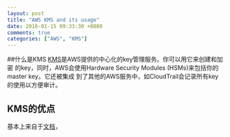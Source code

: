 ```yaml
---
layout: post
title: "AWS KMS and its usage"
date: 2016-01-15 09:33:30 +0800
comments: true
categories: ["AWS", "KMS"]
---
```


##什么是KMS
[KMS](https://aws.amazon.com/kms/)是AWS提供的中心化的key管理服务。你可以用它来创建和加密
的key，同时，AWS会使用Hardware Security Modules (HSMs)来包括你的master key。它还被集成
到了其他的AWS服务中，如CloudTrail会记录所有key的使用以方便审计。

## KMS的优点
基本上来自于[文档](https://aws.amazon.com/kms/)，
